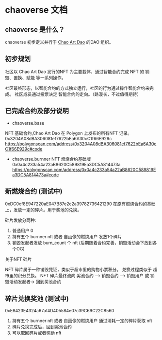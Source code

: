 # chaoverse 文档

## chaoverse 是什么？

chaoverse 初步定义并行于 [Chao Art Dao](https://opensea.io/collection/untitled-collection-238952168) 的DAO 组织。

## 初步规划

社区以 Chao Art Dao 发行的NFT 为主要载体，通过智能合约完成 NFT 的 销毁、置换、赋能 等一系列操作。

社区最终形态，以智能合约的方式独立运行，社区的行为通过操作智能合约来完成。 社区成员通过投票决定 智能合约的走向。（路漫长，不过值得期待）

## 已完成合约及部分说明

* chaoverse.base

NFT 基础合约,Chao Art Dao 在 Polygon 上发布的所有NFT 记录。
0x3204A08dBA306081ef7622bEa6A30cC1f66E929c
<https://polygonscan.com/address/0x3204A08dBA306081ef7622bEa6A30cC1f66E929c#code>

* chaoverse.burnner NFT  燃烧合约基础版
0x0a4c233a54a22aB8620C589819Ea3DC5A814473a
<https://polygonscan.com/address/0x0a4c233a54a22aB8620C589819Ea3DC5A814473a#code>

## 新燃烧合约 (测试中)

0xDC0cf8E947220aE047B87e2c2a39782736421290
在原有燃烧合约的基础上，发放一定的碎片。用于奖池的兑换。

碎片发放分两种:

1. 普通用户 0
2. 持有五个 burnner nft 或者 自画像的燃烧用户 发放1个碎片
3. 销毁发起者发放 burn_count 个 nft (后期随着合约完善，销毁活动会下放到各个OG)

关于NFT 碎片

NFT 碎片属于一种销毁凭证，类似于超市里的购物小票积分。 兑换过程类似于 超市里的积分兑换。
NFT 碎片最终流向
奖池合约 --> 销毁合约 --> 销毁用户 或 销毁活动发起者-> 回到奖池合约

## 碎片兑换奖池 (测试中)

0xE8423E4324a67af4D405584e07c39C69C22C8560

1. 持有五个 burnner nft 或者 自画像的燃烧用户 通过消耗一定的碎片获取 nft
2. 碎片兑换完成后，回到奖池合约
3. 可以取回碎片或者奖励 nft
